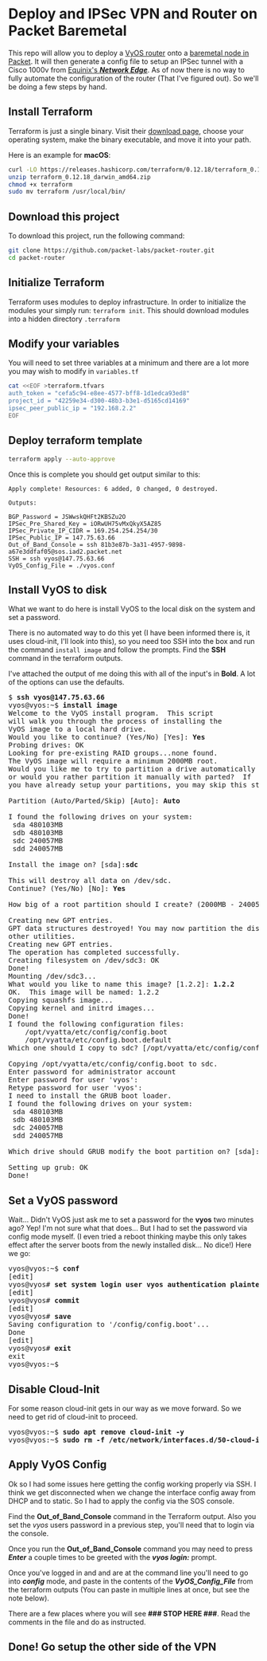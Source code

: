 # Deploy and IPSec VPN and Router on Packet Baremetal

This repo will allow you to deploy a [VyOS router](https://www.vyos.io/products/#vyos-router) onto a [baremetal node in Packet](https://www.packet.com/cloud/). It will then generate a config file to setup an IPSec tunnel with a Cisco 1000v from [Equinix's ***Network Edge***](https://www.equinix.com/services/edge-services/network-edge/). As of now there is no way to fully automate the configuration of the router (That I've figured out). So we'll be doing a few steps by hand.

## Install Terraform

Terraform is just a single binary.  Visit their [download page](https://www.terraform.io/downloads.html), choose your operating system, make the binary executable, and move it into your path.

Here is an example for **macOS**:

```bash
curl -LO https://releases.hashicorp.com/terraform/0.12.18/terraform_0.12.18_darwin_amd64.zip
unzip terraform_0.12.18_darwin_amd64.zip
chmod +x terraform
sudo mv terraform /usr/local/bin/
```

## Download this project

To download this project, run the following command:

```bash
git clone https://github.com/packet-labs/packet-router.git
cd packet-router
```

## Initialize Terraform

Terraform uses modules to deploy infrastructure. In order to initialize the modules your simply run: `terraform init`. This should download modules into a hidden directory `.terraform`

## Modify your variables

You will need to set three variables at a minimum and there are a lot more you may wish to modify in `variables.tf`

```bash
cat <<EOF >terraform.tfvars
auth_token = "cefa5c94-e8ee-4577-bff8-1d1edca93ed8"
project_id = "42259e34-d300-48b3-b3e1-d5165cd14169"
ipsec_peer_public_ip = "192.168.2.2"
EOF
```

## Deploy terraform template

```bash
terraform apply --auto-approve
```

Once this is complete you should get output similar to this:

```console
Apply complete! Resources: 6 added, 0 changed, 0 destroyed.

Outputs:

BGP_Password = JSWwskQHFt2KBSZu2O
IPSec_Pre_Shared_Key = iORwUH75vMxQkyX5AZ85
IPSec_Private_IP_CIDR = 169.254.254.254/30
IPSec_Public_IP = 147.75.63.66
Out_of_Band_Console = ssh 81b3e87b-3a31-4957-9898-a67e3ddfaf05@sos.iad2.packet.net
SSH = ssh vyos@147.75.63.66
VyOS_Config_File = ./vyos.conf
```

## Install VyOS to disk

What we want to do here is install VyOS to the local disk on the system and set a password.

There is no automated way to do this yet (I have been informed there is, it uses cloud-init, I'll look into this), so you need too SSH into the box and run the command `install image` and follow the prompts. Find the **SSH** command in the terraform outputs.

I've attached the output of me doing this with all of the input's in **Bold**. A lot of the options can use the defaults.
<pre>
$ <b>ssh vyos@147.75.63.66</b>
vyos@vyos:~$ <b>install image</b>
Welcome to the VyOS install program.  This script
will walk you through the process of installing the
VyOS image to a local hard drive.
Would you like to continue? (Yes/No) [Yes]: <b>Yes</b>
Probing drives: OK
Looking for pre-existing RAID groups...none found.
The VyOS image will require a minimum 2000MB root.
Would you like me to try to partition a drive automatically
or would you rather partition it manually with parted?  If
you have already setup your partitions, you may skip this step

Partition (Auto/Parted/Skip) [Auto]: <b>Auto</b>

I found the following drives on your system:
 sda 480103MB
 sdb 480103MB
 sdc 240057MB
 sdd 240057MB

Install the image on? [sda]:<b>sdc</b>

This will destroy all data on /dev/sdc.
Continue? (Yes/No) [No]: <b>Yes</b>

How big of a root partition should I create? (2000MB - 240057MB) [240057]MB: <b>240057MB</b>

Creating new GPT entries.
GPT data structures destroyed! You may now partition the disk using fdisk or
other utilities.
Creating new GPT entries.
The operation has completed successfully.
Creating filesystem on /dev/sdc3: OK
Done!
Mounting /dev/sdc3...
What would you like to name this image? [1.2.2]: <b>1.2.2</b>
OK.  This image will be named: 1.2.2
Copying squashfs image...
Copying kernel and initrd images...
Done!
I found the following configuration files:
    /opt/vyatta/etc/config/config.boot
    /opt/vyatta/etc/config.boot.default
Which one should I copy to sdc? [/opt/vyatta/etc/config/config.boot]: <b>/opt/vyatta/etc/config/config.boot</b>

Copying /opt/vyatta/etc/config/config.boot to sdc.
Enter password for administrator account
Enter password for user 'vyos':
Retype password for user 'vyos':
I need to install the GRUB boot loader.
I found the following drives on your system:
 sda 480103MB
 sdb 480103MB
 sdc 240057MB
 sdd 240057MB

Which drive should GRUB modify the boot partition on? [sda]:<b>sdc</b>

Setting up grub: OK
Done!
</pre>

## Set a VyOS password

Wait... Didn't VyOS just ask me to set a password for the **vyos** two minutes ago? Yep! I'm not sure what that does... But I had to set the password via config mode myself. (I even tried a reboot thinking maybe this only takes effect after the server boots from the newly installed disk... No dice!) Here we go:
<pre>
vyos@vyos:~$ <b>conf</b>
[edit]
vyos@vyos# <b>set system login user vyos authentication plaintext-password '$3cur3P@$$w0rd!'</b>
[edit]
vyos@vyos# <b>commit</b>
[edit]
vyos@vyos# <b>save</b>
Saving configuration to '/config/config.boot'...
Done
[edit]
vyos@vyos# <b>exit</b>
exit
vyos@vyos:~$
</pre>

## Disable Cloud-Init

For some reason cloud-init gets in our way as we move forward. So we need to get rid of cloud-init to proceed.
<pre>
vyos@vyos:~$ <b>sudo apt remove cloud-init -y</b>
vyos@vyos:~$ <b>sudo rm -f /etc/network/interfaces.d/50-cloud-init.cfg</b>
</pre>

## Apply VyOS Config

Ok so I had some issues here getting the config working properly via SSH. I think we get disconnected when we change the interface config away from DHCP and to static. So I had to apply the config via the SOS console.

Find the **Out_of_Band_Console** command in the Terraform output. Also you set the *vyos* users password in a previous step, you'll need that to login via the console.

Once you run the **Out_of_Band_Console** command you may need to press ***Enter*** a couple times to be greeted with the ***vyos login:*** prompt.

Once you've logged in and and are at the command line you'll need to go into ***config*** mode, and paste in the contents of the ***VyOS_Config_File*** from the terraform outputs (You can paste in multiple lines at once, but see the note below).

There are a few places where you will see **### STOP HERE ###**. Read the comments in the file and do as instructed.

## Done! Go setup the other side of the VPN
